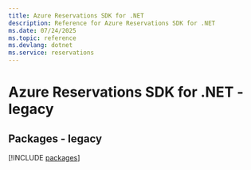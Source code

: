 ```yaml
---
title: Azure Reservations SDK for .NET
description: Reference for Azure Reservations SDK for .NET
ms.date: 07/24/2025
ms.topic: reference
ms.devlang: dotnet
ms.service: reservations
---
```

# Azure Reservations SDK for .NET - legacy
## Packages - legacy
[!INCLUDE [packages](reservations-index.md)]